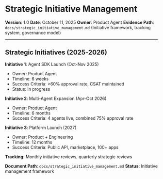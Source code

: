# Strategic Initiative Management

**Version**: 1.0
**Date**: October 11, 2025
**Owner**: Product Agent
**Evidence Path**: `docs/strategic_initiative_management.md` (Initiative framework, tracking system, governance model)

---

## Strategic Initiatives (2025-2026)

**Initiative 1**: Agent SDK Launch (Oct-Nov 2025)
- Owner: Product Agent
- Timeline: 6 weeks
- Success Criteria: >60% approval rate, CSAT maintained
- Status: In progress

**Initiative 2**: Multi-Agent Expansion (Apr-Oct 2026)
- Owner: Product Agent
- Timeline: 6 months
- Success Criteria: 4 agents live, combined 75% approval rate

**Initiative 3**: Platform Launch (2027)
- Owner: Product + Engineering
- Timeline: 12 months
- Success Criteria: Public API, marketplace, 100+ apps

**Tracking**: Monthly initiative reviews, quarterly strategic reviews

**Document Path**: `docs/strategic_initiative_management.md`
**Status**: Initiative management framework

